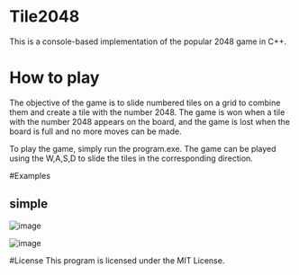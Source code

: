 # Tile2048

This is a console-based implementation of the popular 2048 game in C++.

# How to play
The objective of the game is to slide numbered tiles on a grid to combine them and create a tile with the number 2048. The game is won when a tile with the number 2048 appears on the board, and the game is lost when the board is full and no more moves can be made.

To play the game, simply run the program.exe. The game can be played using the W,A,S,D to slide the tiles in the corresponding direction.

#Examples
## simple 
![image](https://user-images.githubusercontent.com/75622732/227766599-986b6c02-08d3-4c8d-be8c-25ba56913126.png)

![image](https://user-images.githubusercontent.com/75622732/227766770-73360e24-3f92-4fe3-bc61-995377a65ef2.png)


#License
This program is licensed under the MIT License.



